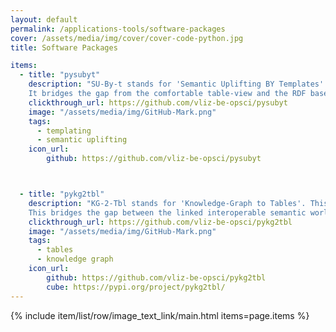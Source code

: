 ```yaml
---
layout: default
permalink: /applications-tools/software-packages
cover: /assets/media/img/cover/cover-code-python.jpg
title: Software Packages

items:
  - title: "pysubyt"
    description: "SU-By-t stands for 'Semantic Uplifting BY Templates'. This python package delivers a pragmatical jinja-templating approach to generating turtle syntax files from provided tabular data sources. It is a very basic andj 'good enough' take on this, and should be considered as a low-level-entry alternative to things like linkml, rml.io or csvw. \n
    It bridges the gap from the comfortable table-view and the RDF based graph-view. The latter might be opening to a world of endless flexibility, but it refrains from being the natural modus operandi for a lot of natural data entry and data management where xls and csv remain the popular choice."
    clickthrough_url: https://github.com/vliz-be-opsci/pysubyt
    image: "/assets/media/img/GitHub-Mark.png"
    tags:
      - templating
      - semantic uplifting
    icon_url:
        github: https://github.com/vliz-be-opsci/pysubyt



  - title: "pykg2tbl"
    description: "KG-2-Tbl stands for 'Knowledge-Graph to Tables'. This python package delivers an abstraction layer to querying into RDF graphs that reside either on remote triplestores providing a SPARQL endpoint, or can be downloaded in dump files in standard RDF serializations.  \n
    This bridges the gap between the linked interoperable semantic world where graphs rule and the classic table-view all data-processing tools (and their users) keep demanding: dataframes, graph-plot-tools, spreadsheets, ... Since those remain the goto access-points to the analysis and visualisation of data, we believe this abstraction library can help out matching up those environments to the information linked up in knowledge graphs." 
    clickthrough_url: https://github.com/vliz-be-opsci/pykg2tbl
    image: "/assets/media/img/GitHub-Mark.png"
    tags:
      - tables
      - knowledge graph
    icon_url:
        github: https://github.com/vliz-be-opsci/pykg2tbl 
        cube: https://pypi.org/project/pykg2tbl/
---
```


{% include item/list/row/image_text_link/main.html items=page.items %}